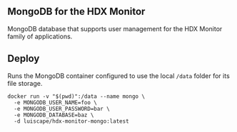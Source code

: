 ## MongoDB for the HDX Monitor
MongoDB database that supports user management for the HDX Monitor family of applications.

## Deploy
Runs the MongoDB container configured to use the local `/data` folder for its file storage.

```
docker run -v "$(pwd)":/data --name mongo \
  -e MONGODB_USER_NAME=foo \
  -e MONGODB_USER_PASSWORD=bar \
  -e MONGODB_DATABASE=baz \
  -d luiscape/hdx-monitor-mongo:latest
```
